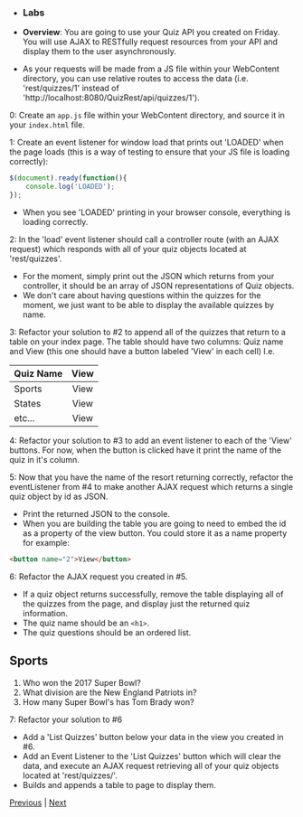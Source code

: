 - ### Labs

- **Overview**: You are going to use your Quiz API you created on Friday. You will use AJAX to RESTfully request resources from your API and display them to the user asynchronously.  

- As your requests will be made from a JS file within your WebContent directory, you can use relative routes to access the data (i.e. 'rest/quizzes/1' instead of 'http://localhost:8080/QuizRest/api/quizzes/1').  

0: Create an `app.js` file within your WebContent directory, and source it in your `index.html` file.  

1: Create an event listener for window load that prints out 'LOADED' when the page loads (this is a way of testing to ensure that your JS file is loading correctly):  

```javascript
$(document).ready(function(){
	console.log('LOADED');
});
```

* When you see 'LOADED' printing in your browser console, everything is loading correctly.  

2: In the 'load' event listener should call a controller route (with an AJAX request) which responds with all of your quiz objects located at 'rest/quizzes'.

* For the moment, simply print out the JSON which returns from your controller, it should be an array of JSON representations of Quiz objects.
* We don't care about having questions within the quizzes for the moment, we just want to be able to display the available quizzes by name.

3: Refactor your solution to #2 to append all of the quizzes that return to a table on your index page. The table should have two columns: Quiz name and View (this one should have a button labeled 'View' in each cell) I.e.  

| Quiz Name | View |
|------|:---:|
|Sports|View|
|States|View|
|etc...|View|

4: Refactor your solution to #3 to add an event listener to each of the 'View' buttons. For now, when the button is clicked have it print the name of the quiz in it's column.  

5: Now that you have the name of the resort returning correctly, refactor the eventListener from #4 to make another AJAX request which returns a single quiz object by id as JSON.

* Print the returned JSON to the console.
* When you are building the table you are going to need to embed the id as a property of the view button. You could store it as a name property for example:
```html
<button name="2">View</button>
```

6: Refactor the AJAX request you created in #5.

* If a quiz object returns successfully, remove the table displaying all of the quizzes from the page, and display just the returned quiz information.
* The quiz name should be an `<h1>`.
* The quiz questions should be an ordered list.

## Sports  
1. Who won the 2017 Super Bowl?  
2. What division are the New England Patriots in?  
3. How many Super Bowl's has Tom Brady won?  

7: Refactor your solution to #6
* Add a 'List Quizzes' button below your data in the view you created in #6.
* Add an Event Listener to the 'List Quizzes' button which will clear the data, and execute an AJAX request retrieving all of your quiz objects located at 'rest/quizzes/'.
* Builds and appends a table to page to display them.

[Previous](README.md) | [Next](consume_rest_api_pt2.md)